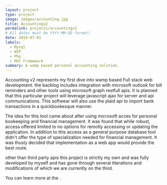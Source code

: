 ```yaml
---
layout: project
type: project
image: images/accounting.jpg
title: Accountingv2
permalink: projects/accountingv2
# All dates must be YYYY-MM-DD format!
date: 2019-07-01
labels:
  - Mysql
  - WIP
  - Php
  - MVC Framework
summary: A wamp based personal accounting solution.
---
```


Accounting v2 represents my first dive into wamp based Full stack web development.
the backlog includes integration with microsoft outlook for bill reminders and other tools using microsoft graph restfull apis.
It is planned that this particular project will leverage javascript ajax for server and api communications. 
This softwear will also use the plaid api to import bank transactions in a quickbookesque manner.

The idea for this tool came about after using microsoft acces for personal bookeeping and financial management. 
It was found that while robust, access offered limited to no options for remotly accessing or updating the application.
In addition to this access as a general purpose database tool didn't offer the type of specialization needed for financial management.
It was thusly decided that implementation as a web app would provide the best route. 

other than third party apis this project is strictly my own and was fully developed by myself and has gone through several itterations and modifications of which we are currently on the third. 


You can learn more at the .



